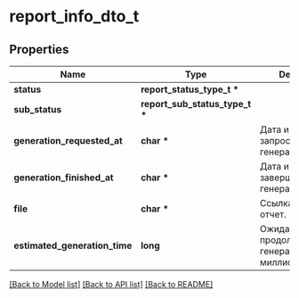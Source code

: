 # report_info_dto_t

## Properties
Name | Type | Description | Notes
------------ | ------------- | ------------- | -------------
**status** | **report_status_type_t \*** |  | 
**sub_status** | **report_sub_status_type_t \*** |  | [optional] 
**generation_requested_at** | **char \*** | Дата и время запроса на генерацию. | 
**generation_finished_at** | **char \*** | Дата и время завершения генерации. | [optional] 
**file** | **char \*** | Ссылка на готовый отчет. | [optional] 
**estimated_generation_time** | **long** | Ожидаемая продолжительность генерации в миллисекундах. | [optional] 

[[Back to Model list]](../README.md#documentation-for-models) [[Back to API list]](../README.md#documentation-for-api-endpoints) [[Back to README]](../README.md)


